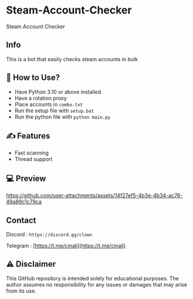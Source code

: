 # Steam-Account-Checker
Steam Account Checker

## Info

This is a bot that easily checks steam accounts in bulk

## 👾 How to Use? 

- Have Python 3.10 or above installed
- Have a rotation proxy
- Place accounts in  `combo.txt`
- Run the setup file with `setup.bat`
- Run the python file with `python main.py`

## ✍️ Features
- Fast scanning
- Thread support


## 💻 Preview


https://github.com/user-attachments/assets/14f27ef5-4b3e-4b34-ac76-49a89c1c79ca


## Contact
Discord : `https://discord.gg/clown`

Telegram : [https://t.me/cinali](https://t.me/cinali)

## ⚠️ Disclaimer
This GitHub repository is intended solely for educational purposes. The author assumes no responsibility for any issues or damages that may arise from its use.
